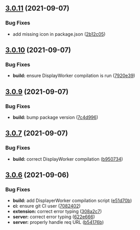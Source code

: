 ## [3.0.11](https://github.com/zeropaper/visual-fiha/compare/v3.0.10...v3.0.11) (2021-09-07)


### Bug Fixes

* add missing icon in package.json ([2b12c05](https://github.com/zeropaper/visual-fiha/commit/2b12c050c05b01310cabcc6085bb611648cf7dc6))



## [3.0.10](https://github.com/zeropaper/visual-fiha/compare/v3.0.9...v3.0.10) (2021-09-07)


### Bug Fixes

* **build:** ensure DisplayWorker compilation is run ([7920e39](https://github.com/zeropaper/visual-fiha/commit/7920e39559396d1bc3a301e8a12dc51945210a97))



## [3.0.9](https://github.com/zeropaper/visual-fiha/compare/v3.0.7...v3.0.9) (2021-09-07)


### Bug Fixes

* **build:** bump package version ([7c4d996](https://github.com/zeropaper/visual-fiha/commit/7c4d99662b6ec737abad34f3b34be4a6f2f03057))



## [3.0.7](https://github.com/zeropaper/visual-fiha/compare/v3.0.6...v3.0.7) (2021-09-07)


### Bug Fixes

* **build:** correct DisplayWorker compilation ([b950734](https://github.com/zeropaper/visual-fiha/commit/b9507348e658341de5ec3a4eb483423e98993739))



## [3.0.6](https://github.com/zeropaper/visual-fiha/compare/v3.0.0-alpha.1...v3.0.6) (2021-09-06)


### Bug Fixes

* **build:** add DisplayerWorker compilation script ([e51d70b](https://github.com/zeropaper/visual-fiha/commit/e51d70b1b8edebccd4ae313c9c5d25a75437c312))
* **ci:** ensure git CI user ([7082402](https://github.com/zeropaper/visual-fiha/commit/70824022a03ed28b66e645cad228175833eefa9b))
* **extension:** correct error typing ([308a2c7](https://github.com/zeropaper/visual-fiha/commit/308a2c79acf7194a7f8bc97801ceedb701f3b042))
* **server:** correct error typing ([622e666](https://github.com/zeropaper/visual-fiha/commit/622e666f1c85372e3aa1ebb61ed8a8bcd37718b1))
* **server:** properly handle req URL ([b54176b](https://github.com/zeropaper/visual-fiha/commit/b54176b093722a9eb513835a186a86cb3b2d522a))




